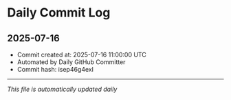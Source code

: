 # Daily Commit Log

## 2025-07-16

- Commit created at: 2025-07-16 11:00:00 UTC
- Automated by Daily GitHub Committer
- Commit hash: isep46g4exl

---
*This file is automatically updated daily*